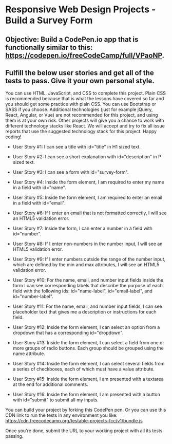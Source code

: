# Responsive Web Design Projects - Build a Survey Form

## Objective: Build a CodePen.io app that is functionally similar to this: https://codepen.io/freeCodeCamp/full/VPaoNP.

## Fulfill the below user stories and get all of the tests to pass. Give it your own personal style.

You can use HTML, JavaScript, and CSS to complete this project. Plain CSS is recommended because that is what the lessons have covered so far and you should get some practice with plain CSS. You can use Bootstrap or SASS if you choose. Additional technologies (just for example jQuery, React, Angular, or Vue) are not recommended for this project, and using them is at your own risk. Other projects will give you a chance to work with different technology stacks like React. We will accept and try to fix all issue reports that use the suggested technology stack for this project. Happy coding!

+ User Story #1: I can see a title with id="title" in H1 sized text.

+ User Story #2: I can see a short explanation with id="description" in P sized text.

+ User Story #3: I can see a form with id="survey-form".

+ User Story #4: Inside the form element, I am required to enter my name in a field with id="name".

+ User Story #5: Inside the form element, I am required to enter an email in a field with id="email".

+ User Story #6: If I enter an email that is not formatted correctly, I will see an HTML5 validation error.

+ User Story #7: Inside the form, I can enter a number in a field with id="number".

+ User Story #8: If I enter non-numbers in the number input, I will see an HTML5 validation error.

+ User Story #9: If I enter numbers outside the range of the number input, which are defined by the min and max attributes, I will see an HTML5 validation error.

+ User Story #10: For the name, email, and number input fields inside the form I can see corresponding labels that describe the purpose of each field with the following ids: id="name-label", id="email-label", and id="number-label".

+ User Story #11: For the name, email, and number input fields, I can see placeholder text that gives me a description or instructions for each field.

+ User Story #12: Inside the form element, I can select an option from a dropdown that has a corresponding id="dropdown".

+ User Story #13: Inside the form element, I can select a field from one or more groups of radio buttons. Each group should be grouped using the name attribute.

+ User Story #14: Inside the form element, I can select several fields from a series of checkboxes, each of which must have a value attribute.

+ User Story #15: Inside the form element, I am presented with a textarea at the end for additional comments.

+ User Story #16: Inside the form element, I am presented with a button with id="submit" to submit all my inputs.

You can build your project by forking this CodePen pen. Or you can use this CDN link to run the tests in any environment you like: https://cdn.freecodecamp.org/testable-projects-fcc/v1/bundle.js

Once you're done, submit the URL to your working project with all its tests passing.